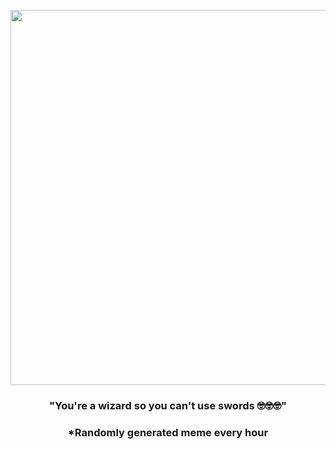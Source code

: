 <p align="center">
        <img src="https://i.redd.it/zmeu9xsgbxx91.jpg" width="600" height="600">
        </p>
        <h3 align="center">"You're a wizard so you can't use swords 🤓🤓🤓"</h3>
        <h3 align="center">*Randomly generated meme every hour</h3>
    
